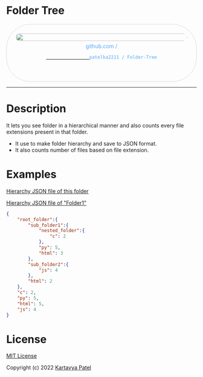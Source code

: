 # Folder Tree
<div style="width: 100%;text-align: center;">
    <div title="patelka2211/Folder-Tree on GitHub" style="display: flex;flex-direction: column;align-items: center;justify-content: space-around; max-width: 100vw; margin: auto; padding: 0.6vh;border: 1px solid #b9bbbe99; border-radius: 1.6vh;">
        <img src="https://opengraph.githubassets.com/1fjljefe/patelka2211/Folder-Tree" alt="" style="width: 100%;height: 100%;border-radius: 1vh;">
        <div style="margin: 5px auto;color: #58a6ff;">
            github.com /
            <code>
            <a href="https://github.com/patelka2211/Folder-Tree" title="patelka2211/Folder-Tree on GitHub" target="blank_" style="cursor: pointer;">
                <a href="https://github.com/patelka2211" title="patelka2211 on GitHub" style="text-decoration: none;color: #58a6ff;" target="blank_">patelka2211</a> / <a href="https://github.com/patelka2211/Folder-Tree" title="patelka2211/Folder-Tree on GitHub" style="text-decoration: none;color: #58a6ff;" target="blank_">Folder-Tree</a>
            </a>
        </code>
        </div>
    </div>
</div>

---
# Description
It lets you see folder in a hierarchical manner and also counts every file extensions present in that folder.

- It use to make folder hierarchy and save to JSON format.
- It also counts number of files based on file extension.

# Examples

[Hierarchy JSON file of this folder](./_folder_hierarchy.json)

[Hierarchy JSON file of "Folder1"](./_Folder1_folder_hierarchy.json)

```json
{
    "root_folder":{
        "sub_folder1":{
            "nested_folder":{
                "c": 2
            },
            "py": 5,
            "html": 3
        },
        "sub_folder2":{
            "js": 4
        },
        "html": 2
    },
    "c": 2,
    "py": 5,
    "html": 5,
    "js": 4
}
```

# License
[MIT License](./LICENSE)

Copyright (c) 2022 [Kartavya Patel](https://github.com/patelka2211)
